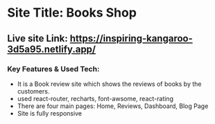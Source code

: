 # Site Title: Books Shop

## Live site Link: https://inspiring-kangaroo-3d5a95.netlify.app/

### Key Features & Used Tech:

- It is a Book review site which shows the reviews of books by the customers.
- used react-router, recharts, font-awsome, react-rating
- There are four main pages: Home, Reviews, Dashboard, Blog Page
- Site is fully responsive
